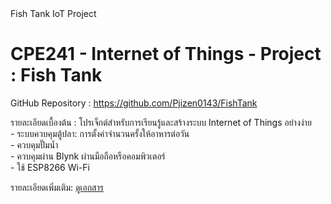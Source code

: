 <!DOCTYPE html>
<html lang="th">
<head>
    <meta charset="UTF-8">
    Fish Tank IoT Project
</head>
<body>
    <h1>CPE241 - Internet of Things - Project : Fish Tank</h1>
    <p>
        GitHub Repository : <a href="https://github.com/Pjizen0143/FishTank">https://github.com/Pjizen0143/FishTank</a>
    </p>
    <p>
        รายละเอียดเบื้องต้น : โปรเจ็กต์สำหรับการเรียนรู้และสร้างระบบ Internet of Things อย่างง่าย
        <br> - ระบบควบคุมตู้ปลา: การตั้งค่าจำนวนครั้งให้อาหารต่อวัน
        <br> - ควบคุมปั๊มน้ำ
        <br> - ควบคุมผ่าน Blynk ผ่านมือถือหรือคอมพิวเตอร์
        <br> - ใช้ ESP8266 Wi-Fi
    </p>
    <p>
        รายละเอียดเพิ่มเติม: 
        <a href="https://github.com/Pjizen0143/FishTank/blob/main/%E0%B8%95%E0%B8%B9%E0%B9%89%E0%B8%9B%E0%B8%A5%E0%B8%B2%20%E0%B9%91%E0%B9%90%E0%B9%91.pdf">ดูเอกสาร</a>
    </p>
</body>
</html>
